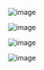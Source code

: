 ![image](https://github.com/escuelaDeCodigoMargaritaMaza/Java/assets/91554777/83d4f621-2e7c-49b5-a4e2-670884fabaf3)

![image](https://github.com/escuelaDeCodigoMargaritaMaza/Java/assets/91554777/3ac8ce96-390c-4640-b920-9ab248935458)

![image](https://github.com/escuelaDeCodigoMargaritaMaza/Java/assets/91554777/b133f5a9-0a53-4ed2-9602-7f75451cab36)

![image](https://github.com/escuelaDeCodigoMargaritaMaza/Java/assets/91554777/15fe62fe-d78c-4ef0-a883-36dd6cd4e8d1)
